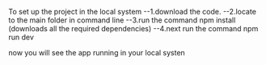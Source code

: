 To set up the project in the local system 
--1.download the code.
--2.locate to the main folder in command line
--3.run the command npm install (downloads all the required dependencies)
--4.next run the command npm run dev

now you will see the app running in your local systen
